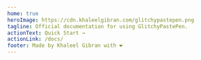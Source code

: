 ```yaml
---
home: true
heroImage: https://cdn.khaleelgibran.com/glitchypastepen.png
tagline: Official documentation for using GlitchyPastePen.
actionText: Quick Start →
actionLink: /docs/
footer: Made by Khaleel Gibran with ❤️
---
```

